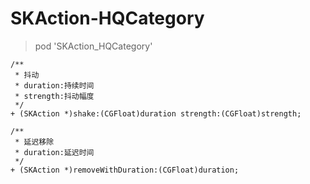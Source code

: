 # SKAction-HQCategory

> pod 'SKAction_HQCategory'

```objc
/**
 * 抖动
 * duration:持续时间
 * strength:抖动幅度
 */
+ (SKAction *)shake:(CGFloat)duration strength:(CGFloat)strength;

/**
 * 延迟移除
 * duration:延迟时间
 */
+ (SKAction *)removeWithDuration:(CGFloat)duration;
```
